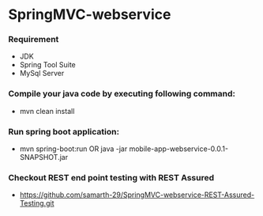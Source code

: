 # SpringMVC-webservice

### Requirement
 - JDK
 - Spring Tool Suite
 - MySql Server
 
### Compile your java code by executing following command:
 - mvn clean install 
 
### Run spring boot application:
 - mvn spring-boot:run OR java -jar mobile-app-webservice-0.0.1-SNAPSHOT.jar


### Checkout REST end point testing with REST Assured
 - https://github.com/samarth-29/SpringMVC-webservice-REST-Assured-Testing.git
 
